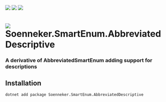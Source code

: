 [![](https://img.shields.io/nuget/v/soenneker.smartenum.abbreviateddescriptive.svg?style=for-the-badge)](https://www.nuget.org/packages/soenneker.smartenum.abbreviateddescriptive/)
[![](https://img.shields.io/github/actions/workflow/status/soenneker/soenneker.smartenum.abbreviateddescriptive/publish-package.yml?style=for-the-badge)](https://github.com/soenneker/soenneker.smartenum.abbreviateddescriptive/actions/workflows/publish-package.yml)
[![](https://img.shields.io/nuget/dt/soenneker.smartenum.abbreviateddescriptive.svg?style=for-the-badge)](https://www.nuget.org/packages/soenneker.smartenum.abbreviateddescriptive/)

# ![](https://user-images.githubusercontent.com/4441470/224455560-91ed3ee7-f510-4041-a8d2-3fc093025112.png) Soenneker.SmartEnum.AbbreviatedDescriptive
### A derivative of AbbreviatedSmartEnum adding support for descriptions

## Installation

```
dotnet add package Soenneker.SmartEnum.AbbreviatedDescriptive
```
